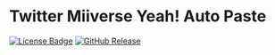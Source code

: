 # Twitter Miiverse Yeah! Auto Paste
[![License Badge](https://img.shields.io/badge/%C2%A9_license-AGPL--3.0_or_later-red?style=flat&color=663366&link=https%3A%2F%2Fwww.gnu.org%2Flicenses%2Fagpl-3.0.html)](https://www.gnu.org/licenses/agpl-3.0.html)  [![GitHub Release](https://img.shields.io/github/v/release/NanoBunTV/TwitterMiiverseYeahAutoPaste?style=flat&logo=github&color=limegreen&link=https%3A%2F%2Fgithub.com%2FNanoBunTV%2FTwitterMiiverseYeahAutoPaste%2Freleases)](https://github.com/NanoBunTV/TwitterMiiverseYeahAutoPaste/releases)
